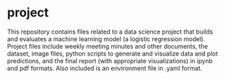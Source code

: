 # project
This repository contains files related to a data science project that builds and evaluates a machine learning model (a logistic regression model). Project files include weekly meeting minutes and other documents, the dataset, image files, python scripts to generate and visualize data and plot predictions, and the final report (with appropriate visualizations) in ipynb and pdf formats. Also included is an environment file in .yaml format.    